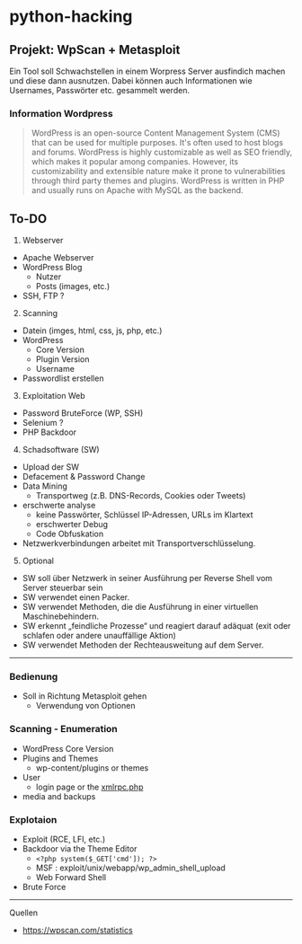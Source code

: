 # python-hacking

## Projekt: WpScan + Metasploit
Ein Tool soll Schwachstellen in einem Worpress Server ausfindich machen und diese dann ausnutzen.
Dabei können auch Informationen wie Usernames, Passwörter etc. gesammelt werden. 

### Information Wordpress

> WordPress is an open-source Content Management System (CMS) that can be used for multiple purposes. It's often used to host blogs and forums. WordPress is highly customizable as well as SEO friendly, which makes it popular among companies. However, its customizability and extensible nature make it prone to vulnerabilities through third party themes and plugins. WordPress is written in PHP and usually runs on Apache with MySQL as the backend.


## To-DO

1. Webserver
- Apache Webserver
- WordPress Blog
  - Nutzer
  - Posts (images, etc.)
- SSH, FTP ?
2. Scanning
- Datein (imges, html, css, js, php, etc.)
- WordPress
  - Core Version
  - Plugin Version
  - Username
- Passwordlist erstellen
3. Exploitation Web
- Password BruteForce (WP, SSH)
- Selenium ?
- PHP Backdoor
4. Schadsoftware (SW)
- Upload der SW
- Defacement & Password Change
- Data Mining
  - Transportweg (z.B. DNS-Records, Cookies oder Tweets)
- erschwerte analyse
  - keine Passwörter, Schlüssel IP-Adressen, URLs im Klartext
  - erschwerter Debug
  - Code Obfuskation
- Netzwerkverbindungen arbeitet mit Transportverschlüsselung.
5. Optional 
- SW soll über Netzwerk in seiner Ausführung per Reverse Shell vom Server steuerbar sein
- SW verwendet einen Packer.
- SW verwendet Methoden, die die Ausführung in einer virtuellen Maschinebehindern.
- SW erkennt „feindliche Prozesse“ und reagiert darauf adäquat (exit oder schlafen oder andere unauffällige Aktion)
- SW verwendet Methoden der Rechteausweitung auf dem Server.


---

### Bedienung 
- Soll in Richtung Metasploit gehen
  - Verwendung von Optionen

### Scanning - Enumeration
- WordPress Core Version 
- Plugins and Themes 
  - wp-content/plugins or themes
- User
  - login page or the [xmlrpc.php](https://the-bilal-rizwan.medium.com/wordpress-xmlrpc-php-common-vulnerabilites-how-to-exploit-them-d8d3c8600b32)
- media and backups

### Explotaion
- Exploit (RCE, LFI, etc.)
- Backdoor via the Theme Editor
  - ```<?php system($_GET['cmd']); ?>```
  - MSF : exploit/unix/webapp/wp_admin_shell_upload
  - Web Forward Shell
- Brute Force

---

Quellen
* https://wpscan.com/statistics







